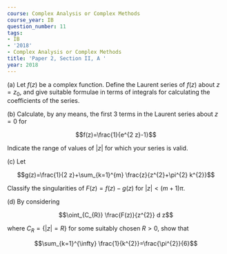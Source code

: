 ```yaml
---
course: Complex Analysis or Complex Methods
course_year: IB
question_number: 11
tags:
- IB
- '2018'
- Complex Analysis or Complex Methods
title: 'Paper 2, Section II, A '
year: 2018
---
```




(a) Let $f(z)$ be a complex function. Define the Laurent series of $f(z)$ about $z=z_{0}$, and give suitable formulae in terms of integrals for calculating the coefficients of the series.

(b) Calculate, by any means, the first 3 terms in the Laurent series about $z=0$ for

$$f(z)=\frac{1}{e^{2 z}-1}$$

Indicate the range of values of $|z|$ for which your series is valid.

(c) Let

$$g(z)=\frac{1}{2 z}+\sum_{k=1}^{m} \frac{z}{z^{2}+\pi^{2} k^{2}}$$

Classify the singularities of $F(z)=f(z)-g(z)$ for $|z|<(m+1) \pi$.

(d) By considering

$$\oint_{C_{R}} \frac{F(z)}{z^{2}} d z$$

where $C_{R}=\{|z|=R\}$ for some suitably chosen $R>0$, show that

$$\sum_{k=1}^{\infty} \frac{1}{k^{2}}=\frac{\pi^{2}}{6}$$